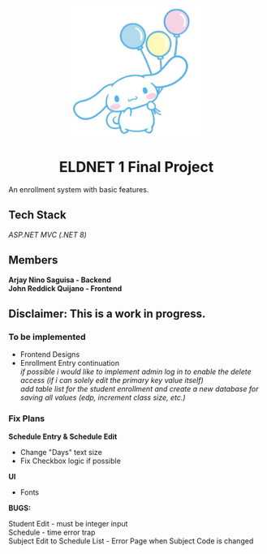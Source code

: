 <p align="center">
  <img src="assets/cinnamoroll.png" alt="Cinnamoroll">
</p>

<h1 align="center"> ELDNET 1 Final Project </h1>
An enrollment system with basic features.

## Tech Stack
<i>ASP.NET MVC (.NET 8)</i>

## Members
**Arjay Nino Saguisa - Backend**<br>
**John Reddick Quijano - Frontend**

## **Disclaimer: This is a work in progress.**

### To be implemented

 - Frontend Designs
 - Enrollment Entry continuation<br>
    <i>if possible i would like to implement admin log in to enable the delete access (if i can solely edit the primary key value itself)<br>
    add table list for the student enrollment and create a new database for saving all values (edp, increment class size, etc.)</i>

### Fix Plans

**Schedule Entry & Schedule Edit**
 - Change "Days" text size
 - Fix Checkbox logic if possible

**UI**
 - Fonts

**BUGS:**

Student Edit - must be integer input<br>
Schedule - time error trap<br>
Subject Edit to Schedule List - Error Page when Subject Code is changed